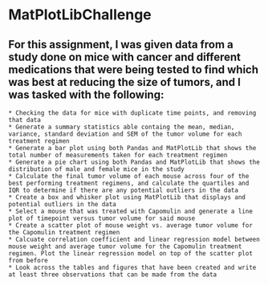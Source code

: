 # MatPlotLibChallenge
## For this assignment, I was given data from a study done on mice with cancer and different medications that were being tested to find which was best at reducing the size of tumors, and I was tasked with the following: 
    * Checking the data for mice with duplicate time points, and removing that data
    * Generate a summary statistics able containg the mean, median, variance, standard deviation and SEM of the tumor volume for each treatment regimen
    * Generate a bar plot using both Pandas and MatPlotLib that shows the total number of measurements taken for each treatment regimen
    * Generate a pie chart using both Pandas and MatPlotLib that shows the distribution of male and female mice in the study
    * Calculate the final tumor volume of each mouse across four of the best performing treatment regimens, and calculate the quartiles and IQR to determine if there are any potential outliers in the data
    * Create a box and whisker plot using MatPlotLib that displays and potential outliers in the data
    * Select a mouse that was treated with Capomulin and generate a line plot of timepoint versus tumor volume for said mouse
    * Create a scatter plot of mouse weight vs. average tumor volume for the Capomulin treatment regimen
    * Calcuate correlation coefficient and linear regression model between mouse weight and average tumor volume for the Capomulin treatment regimen. Plot the linear regression model on top of the scatter plot from before
    * Look across the tables and figures that have been created and write at least three observations that can be made from the data
    
    
